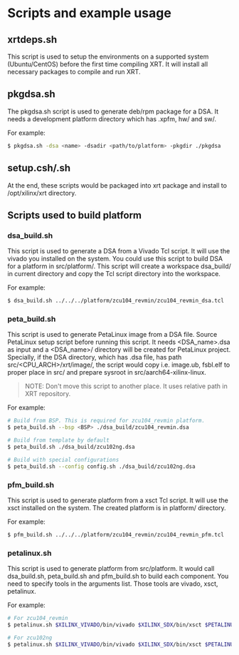Scripts and example usage
=========================

## xrtdeps.sh
This script is used to setup the environments on a supported system (Ubuntu/CentOS) before the first time compiling XRT.
It will install all necessary packages to compile and run XRT.

## pkgdsa.sh
The pkgdsa.sh script is used to generate deb/rpm package for a DSA.
It needs a development platform directory which has .xpfm, hw/ and sw/.

For example:
``` bash
$ pkgdsa.sh -dsa <name> -dsadir <path/to/platform> -pkgdir ./pkgdsa
```

## setup.csh/.sh
At the end, these scripts would be packaged into xrt package and install to /opt/xilinx/xrt directory.

## Scripts used to build platform

### dsa\_build.sh
This script is used to generate a DSA from a Vivado Tcl script. It will use the vivado you installed on the system.
You could use this script to build DSA for a platform in src/platform/.
This script will create a workspace dsa\_build/ in current directory and copy the Tcl script directory into the workspace.

For example:
```bash
$ dsa_build.sh ../../../platform/zcu104_revmin/zcu104_revmin_dsa.tcl
```

### peta\_build.sh
This script is used to generate PetaLinux image from a DSA file. Source PetaLinux setup script before running this script.
It needs \<DSA\_name\>.dsa as input and a \<DSA\_name\>/ directory will be created for PetaLinux project.
Specially, if the DSA directory, which has .dsa file, has path src/\<CPU\_ARCH\>/xrt/image/, the script would copy i.e. image.ub, fsbl.elf to proper place in src/ and prepare sysroot in src/aarch64-xilinx-linux.
> NOTE: Don't move this script to another place. It uses relative path in XRT repository.

For example:
```bash
# Build from BSP. This is required for zcu104_revmin platform.
$ peta_build.sh --bsp <BSP> ./dsa_build/zcu104_revmin.dsa

# Build from template by default
$ peta_build.sh ./dsa_build/zcu102ng.dsa

# Build with special configurations
$ peta_build.sh --config config.sh ./dsa_build/zcu102ng.dsa
```

### pfm\_build.sh
This script is used to generate platform from a xsct Tcl script. It will use the xsct installed on the system.
The created platform is in platform/ directory.

For example:
```bash
$ pfm_build.sh ../../../platform/zcu104_revmin/zcu104_revmin_pfm.tcl
```

### petalinux.sh
This script is used to generate platform from src/platform.
It would call dsa\_build.sh, peta\_build.sh and pfm\_build.sh to build each component.
You need to specify tools in the arguments list. Those tools are vivado, xsct, petalinux.

For example:
```bash
# For zcu104_revmin
$ petalinux.sh $XILINX_VIVADO/bin/vivado $XILINX_SDX/bin/xsct $PETALINUX zcu104_revmin <XRT_REPO_PATH> <BSP>

# For zcu102ng
$ petalinux.sh $XILINX_VIVADO/bin/vivado $XILINX_SDX/bin/xsct $PETALINUX zcu102ng <XRT_REPO_PATH>
```
